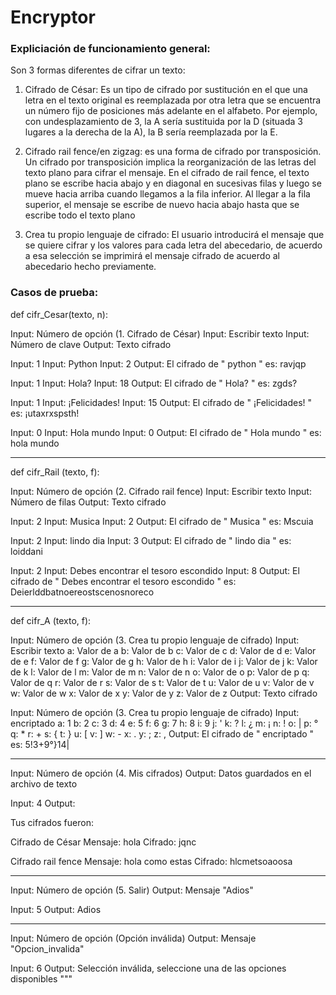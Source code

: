 # Encryptor

### Expliciación de funcionamiento general:

Son 3 formas diferentes de cifrar un texto:

1. Cifrado de César: ​​Es un tipo de cifrado por sustitución en el que una letra en el texto original
es reemplazada por otra letra que se encuentra un número fijo de posiciones más adelante en el alfabeto.
Por ejemplo, con undesplazamiento de 3, la A sería sustituida por la D (situada 3 lugares a la derecha
de la A), la B sería reemplazada por la E.

2. Cifrado rail fence/en zigzag: es una forma de cifrado por transposición. Un cifrado por transposición
implica la reorganización de las letras del texto plano para cifrar el mensaje. En el cifrado de rail fence,
el texto plano se escribe hacia abajo y en diagonal en sucesivas filas y luego se mueve hacia arriba cuando
llegamos a la fila inferior. Al llegar a la fila superior, el mensaje se escribe de nuevo hacia abajo hasta
que se escribe todo el texto plano

3. Crea tu propio lenguaje de cifrado: El usuario introducirá el mensaje que se quiere cifrar y los
valores para cada letra del abecedario, de acuerdo a esa selección se imprimirá el mensaje cifrado de
acuerdo al abecedario hecho previamente. 


### Casos de prueba:

def cifr_Cesar(texto, n):

Input: Número de opción (1. Cifrado de César)
Input: Escribir texto
Input: Número de clave
Output: Texto cifrado

Input: 1
Input: Python
Input: 2
Output: El cifrado de " python " es: ravjqp

Input: 1
Input: Hola?
Input: 18
Output: El cifrado de " Hola? " es: zgds?

Input: 1
Input: ¡Felicidades!
Input: 15
Output: El cifrado de " ¡Felicidades! " es: ¡utaxrxspsth!

Input: 0
Input: Hola mundo
Input: 0
Output: El cifrado de " Hola mundo " es: hola mundo

___________________________________________

def cifr_Rail (texto, f):

Input: Número de opción (2. Cifrado rail fence)
Input: Escribir texto
Input: Número de filas
Output: Texto cifrado

Input: 2
Input: Musica
Input: 2
Output: El cifrado de " Musica " es: Mscuia

Input: 2
Input: lindo dia
Input: 3
Output: El cifrado de " lindo dia " es: loiddani

Input: 2
Input: Debes encontrar el tesoro escondido
Input: 8
Output: El cifrado de " Debes encontrar el tesoro escondido " es: Deierlddbatnoereostscenosnoreco

___________________________________________

def cifr_A (texto, f):

Input: Número de opción (3. Crea tu propio lenguaje de cifrado)
Input: Escribir texto
a: Valor de a
b: Valor de b
c: Valor de c
d: Valor de d
e: Valor de e
f: Valor de f
g: Valor de g
h: Valor de h
i: Valor de i
j: Valor de j
k: Valor de k
l: Valor de l
m: Valor de m
n: Valor de n
o: Valor de o
p: Valor de p
q: Valor de q
r: Valor de r
s: Valor de s
t: Valor de t
u: Valor de u
v: Valor de v
w: Valor de w
x: Valor de x
y: Valor de y
z: Valor de z
Output: Texto cifrado

Input: Número de opción (3. Crea tu propio lenguaje de cifrado)
Input: encriptado
a: 1
b: 2
c: 3
d: 4
e: 5
f: 6
g: 7
h: 8
i: 9
j: '
k: ?
l: ¿
m: ¡
n: !
o: |
p: °
q: *
r: +
s: {
t: }
u: [
v: ]
w: -
x: .
y: ;
z: ,
Output: El cifrado de " encriptado " es: 5!3+9°}14|

___________________________________________

Input: Número de opción (4. Mis cifrados)
Output: Datos guardados en el archivo de texto

Input: 4
Output:

Tus cifrados fueron:

Cifrado de César
Mensaje: hola
Cifrado: jqnc

Cifrado rail fence
Mensaje: hola como estas
Cifrado: hlcmetsoaoosa

___________________________________________

Input: Número de opción (5. Salir)
Output: Mensaje "Adios"

Input: 5
Output: Adios

___________________________________________

Input: Número de opción (Opción inválida)
Output: Mensaje "Opcion_invalida"

Input: 6
Output: Selección inválida, seleccione una de las opciones disponibles
"""
